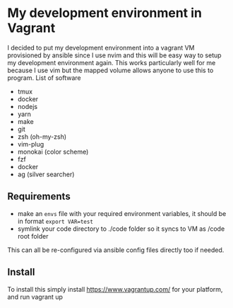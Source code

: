 # My development environment in Vagrant
I decided to put my development environment into a vagrant VM provisioned by ansible since I use nvim and this will be easy
way to setup my development environment again. This works particularly well for me because I use vim but the mapped volume allows anyone to use this to program.
List of software
* tmux
* docker
* nodejs
* yarn
* make
* git
* zsh (oh-my-zsh)
* vim-plug
* monokai (color scheme)
* fzf
* docker
* ag (silver searcher)

## Requirements

* make an `envs` file with your required environment variables, it should be in format `export VAR=test`
* symlink your code directory to ./code folder so it syncs to VM as /code root folder

This can all be re-configured via ansible config files directly too if needed.

## Install

To install this simply install https://www.vagrantup.com/ for your platform, and run vagrant up
